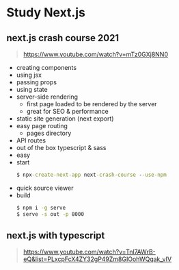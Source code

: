 # Study Next.js

## next.js crash course 2021
> https://www.youtube.com/watch?v=mTz0GXj8NN0
  - creating components
  - using jsx
  - passing props
  - using state
  - server-side rendering
    - first page loaded to be rendered by the server
    - great for SEO & performance
  - static site generation (next export)
  - easy page routing
    - pages directory
  - API routes
  - out of the box typescript & sass
  - easy 
  - start
      ``` cmd
      $ npx-create-next-app next-crash-course --use-npm
      ```
  - quick source viewer
  - build
      ``` cmd
      $ npm i -g serve
      $ serve -s out -p 8000
      ```

## next.js with typescript
> https://www.youtube.com/watch?v=Tnl7AWrB-eQ&list=PLxcpFcX4ZY32gP49Zm8GIOohWQqak_vIV

